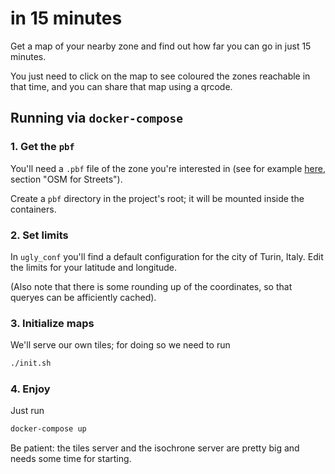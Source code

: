 # in 15 minutes

Get a map of your nearby zone and find out how far you can go in just 15
minutes.

You just need to click on the map to see coloured the zones reachable in that
time, and you can share that map using a qrcode.

## Running via `docker-compose`

### 1. Get the `pbf`

You'll need a `.pbf` file of the zone you're interested in (see for example
[here](http://docs.opentripplanner.org/en/latest/Basic-Tutorial/), section 
"OSM for Streets").

Create a `pbf` directory in the project's root; it will be mounted inside the
containers.

### 2. Set limits

In `ugly_conf` you'll find a default configuration for the city of Turin,
Italy. Edit the limits for your latitude and longitude.

(Also note that there is some rounding up of the coordinates, so that queryes
can be afficiently cached).

### 3. Initialize maps

We'll serve our own tiles; for doing so we need to run

```bash
./init.sh
```

### 4. Enjoy

Just run

```bash
docker-compose up
```

Be patient: the tiles server and the isochrone server are pretty big and needs
some time for starting.

